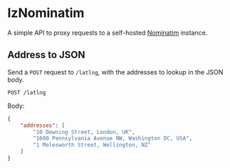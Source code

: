 # IzNominatim
A simple API to proxy requests to a self-hosted [Nominatim](https://nominatim.org/) instance.

## Address to JSON
Send a `POST` request to `/latlng`, with the addresses to lookup in the JSON body.
```http
POST /latlng
```
Body:
```json
{
    "addresses": [
        "10 Downing Street, London, UK",
        "1600 Pennsylvania Avenue NW, Washington DC, USA",
        "1 Molesworth Street, Wellington, NZ"
    ]
}
```
